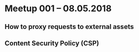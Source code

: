 # Meetup 001 &ndash; 08.05.2018

## How to proxy requests to external assets

## Content Security Policy (CSP)
